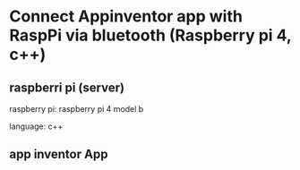 # Connect Appinventor app with RaspPi via bluetooth (Raspberry pi 4, c++)

## raspberri pi  (server)

raspberry pi: raspberry pi 4 model b

language: c++




## app inventor App 
